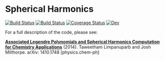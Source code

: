 # Spherical Harmonics

[![Build Status](https://travis-ci.com/jishnub/SphericalHarmonics.jl.svg?branch=master)](https://travis-ci.com/jishnub/SphericalHarmonics.jl)
[![Build Status](https://ci.appveyor.com/api/projects/status/github/jishnub/SphericalHarmonicModes.jl?svg=true)](https://ci.appveyor.com/project/jishnub/SphericalHarmonicModes-jl)
[![Coverage Status](https://coveralls.io/repos/github/jishnub/SphericalHarmonicModes.jl/badge.svg?branch=master)](https://coveralls.io/github/jishnub/SphericalHarmonicModes.jl?branch=master)
[![Dev](https://img.shields.io/badge/docs-dev-blue.svg)](https://jishnub.github.io/SphericalHarmonics.jl/dev)

For a full description of the code, please see:

[**Associated Legendre Polynomials and Spherical Harmonics Computation for Chemistry Applications**](http://arxiv.org/abs/1410.1748) (2014). Taweetham Limpanuparb and Josh Milthorpe. arXiv: 1410.1748 [physics.chem-ph]
